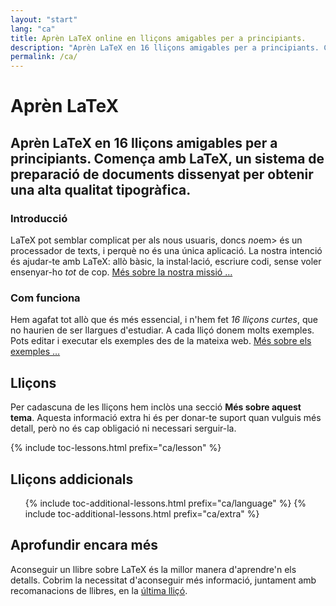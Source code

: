 ```yaml
---
layout: "start"
lang: "ca"
title: Aprèn LaTeX online en lliçons amigables per a principiants.
description: "Aprèn LaTeX en 16 lliçons amigables per a principiants. Comença amb LaTeX, un sistema de preparació de documents dissenyat per obtenir una alta qualitat tipogràfica."
permalink: /ca/
---
```


# Aprèn LaTeX

<h2 class="heading__introduction">Aprèn LaTeX en 16 lliçons amigables per a principiants. Comença amb LaTeX, un sistema de preparació de documents dissenyat per obtenir una alta qualitat tipogràfica.</h2>

<div
  class="text-columns">
  <section>
    <h3 class="text-columns__heading">Introducció</h3>
    <p>LaTeX pot semblar complicat per als nous usuaris, doncs <em>no</em>em> és un processador de texts, i perquè no és una única aplicació. La nostra intenció és ajudar-te amb LaTeX: allò bàsic, la instal·lació, escriure codi, sense voler ensenyar-ho <em>tot</em> de cop. <a href="./mission">Més sobre la nostra missió &hellip;</a></p>
  </section>
  <section>
    <h3 class="text-columns__heading">Com funciona</h3>
      <p>Hem agafat tot allò que és més essencial, i n'hem fet <em>16 lliçons curtes</em>, que no haurien de ser llargues d'estudiar. A cada lliçó donem molts exemples. Pots editar i executar els exemples des de la mateixa web. <a href="./help#examples">Més sobre els exemples &hellip;</a></p>
  </section>
</div>

<h2 class="heading__toc" id="toc">Lliçons</h2>

<p class="paragraph__toc">Per cadascuna de les lliçons hem inclòs una secció <b>Més sobre aquest tema</b>. Aquesta informació extra hi és per donar-te suport quan vulguis més detall, però no és cap obligació ni necessari serguir-la.</p>

{% include toc-lessons.html prefix="ca/lesson" %}

<h2 class="heading__toc">Lliçons addicionals</h2>
<ul class="lessons-toc">
  {% include toc-additional-lessons.html prefix="ca/language" %}
  {% include toc-additional-lessons.html prefix="ca/extra" %}
</ul>

## Aprofundir encara més

Aconseguir un llibre sobre LaTeX és la millor manera d'aprendre'n els detalls. Cobrim la necessitat d'aconseguir més informació, juntament amb recomanacions de llibres, en la [última lliçó](./lesson-16).
